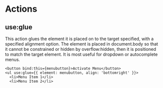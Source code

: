 # Actions

## use:glue
This action glues the element it is placed on to the target specified, with a specified alignment option. The element is placed in document.body so that it cannot be constrained or hidden by overflow:hidden, then it is positioned to match the target element. It is most useful for dropdown or autocomplete menus.
```svelte
<button bind:this={menubutton}>Activate Menu</button>
<ul use:glue={{ element: menubutton, align: 'bottomright' }}>
  <li>Menu Item 1</li>
  <li>Menu Item 2</li>
```
